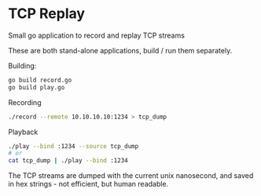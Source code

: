 # TCP Replay
Small go application to record and replay TCP streams

These are both stand-alone applications, build  / run them separately.

Building:
```bash
go build record.go
go build play.go
```


Recording
```bash
./record --remote 10.10.10.10:1234 > tcp_dump
```

Playback
```bash
./play --bind :1234 --source tcp_dump
# or
cat tcp_dump | ./play --bind :1234
```

The TCP streams are dumped with the current unix nanosecond, and saved in hex strings - not efficient, but human readable.

